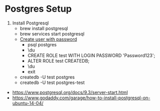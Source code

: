 # Postgres Setup

1. Install Postgresql
    - brew install postgresql
    - brew services start postgresql
    - [Create user with password](https://www.codementor.io/engineerapart/getting-started-with-postgresql-on-mac-osx-are8jcopb)
        - psql postgres
        - \du
        - CREATE ROLE test WITH LOGIN PASSWORD 'Password123';
        - ALTER ROLE test CREATEDB;
        - \du
        - exit
    - createdb -U test postgres
    - createdb -U test postgres-test

- https://www.postgresql.org/docs/9.3/server-start.html
- https://www.godaddy.com/garage/how-to-install-postgresql-on-ubuntu-14-04/